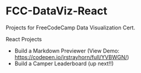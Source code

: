 # FCC-DataViz-React
Projects for FreeCodeCamp Data Visualization Cert.

React Projects
- Build a Markdown Previewer (View Demo: https://codepen.io/jrstrayhorn/full/YVBWGN/)
- Build a Camper Leaderboard (up next!!)